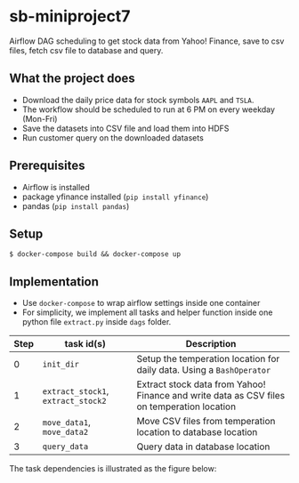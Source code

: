 # sb-miniproject7
Airflow DAG scheduling to get stock data from Yahoo! Finance, save to csv files, fetch csv file to database and query.

## What the project does
* Download the daily price data for stock symbols `AAPL` and `TSLA`. 
* The workflow should be scheduled to run at 6 PM on every weekday (Mon-Fri)
* Save the datasets into CSV file and load them into HDFS
* Run customer query on the downloaded datasets

## Prerequisites
* Airflow is installed
* package yfinance installed (`pip install yfinance`)
* pandas (`pip install pandas`)

## Setup
```
$ docker-compose build && docker-compose up
```

## Implementation
* Use `docker-compose` to wrap airflow settings inside one container
* For simplicity, we implement all tasks and helper function inside one python file `extract.py` inside `dags` folder.

Step | task id(s) | Description
---- | --------|------------
0| `init_dir`| Setup the temperation location for daily data. Using a `BashOperator`
1| `extract_stock1`, `extract_stock2` | Extract stock data from Yahoo! Finance and write data as CSV files on temperation location
2| `move_data1`, `move_data2` | Move CSV files from temperation location to database location
3| `query_data` | Query data in database location

The task dependencies is illustrated as the figure below:
